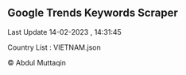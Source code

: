 

## Google Trends Keywords Scraper 
 
Last Update 14-02-2023 , 14:31:45

Country List :
VIETNAM.json



© Abdul Muttaqin 

